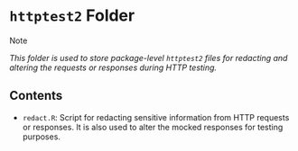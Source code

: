 # `httptest2` Folder

> [!NOTE]
> *This folder is used to store package-level `httptest2` files for redacting and altering the requests or responses during HTTP testing.*

## Contents

- `redact.R`: Script for redacting sensitive information from HTTP requests or responses.
  It is also used to alter the mocked responses for testing purposes.
